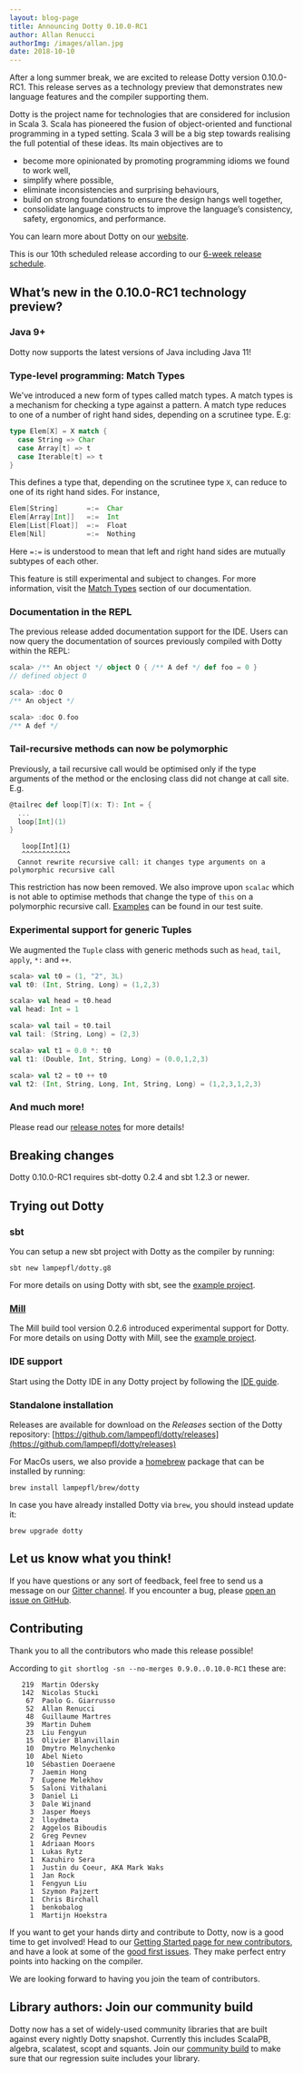 ```yaml
---
layout: blog-page
title: Announcing Dotty 0.10.0-RC1
author: Allan Renucci
authorImg: /images/allan.jpg
date: 2018-10-10
---
```


After a long summer break, we are excited to release Dotty version 0.10.0-RC1.
This release serves as a technology preview that demonstrates new language features and the
compiler supporting them.

Dotty is the project name for technologies that are considered for inclusion in Scala 3. Scala has
pioneered the fusion of object-oriented and functional programming in a typed setting. Scala 3 will
be a big step towards realising the full potential of these ideas. Its main objectives are to

- become more opinionated by promoting programming idioms we found to work well,
- simplify where possible,
- eliminate inconsistencies and surprising behaviours,
- build on strong foundations to ensure the design hangs well together,
- consolidate language constructs to improve the language’s consistency, safety, ergonomics, and
  performance.

You can learn more about Dotty on our [website](https://dotty.epfl.ch).

<!--more-->

This is our 10th scheduled release according to our
[6-week release schedule](https://dotty.epfl.ch/docs/usage/version-numbers.html).

## What’s new in the 0.10.0-RC1 technology preview?

### Java 9+

Dotty now supports the latest versions of Java including Java 11!

### Type-level programming: Match Types

We've introduced a new form of types called match types. A match types is a mechanism for checking a
type against a pattern. A match type reduces to one of a number of right hand sides, depending on a
scrutinee type. E.g:

```scala
type Elem[X] = X match {
  case String => Char
  case Array[t] => t
  case Iterable[t] => t
}
```

This defines a type that, depending on the scrutinee type `X`, can reduce to one of its right hand
sides. For instance,

```scala
Elem[String]       =:=  Char
Elem[Array[Int]]   =:=  Int
Elem[List[Float]]  =:=  Float
Elem[Nil]          =:=  Nothing
```

Here `=:=` is understood to mean that left and right hand sides are mutually subtypes of each other.

This feature is still experimental and subject to changes. For more information, visit the
[Match Types](http://dotty.epfl.ch/docs/reference/match-types.html) section of our documentation.

### Documentation in the REPL

The previous release added documentation support for the IDE. Users can now query the documentation
of sources previously compiled with Dotty within the REPL:

```scala
scala> /** An object */ object O { /** A def */ def foo = 0 }
// defined object O

scala> :doc O
/** An object */

scala> :doc O.foo
/** A def */
```

### Tail-recursive methods can now be polymorphic

Previously, a tail recursive call would be optimised only if the type arguments of the method
or the enclosing class did not change at call site. E.g.

```scala
@tailrec def loop[T](x: T): Int = {
  ...
  loop[Int](1)
}
```

```shell
   loop[Int](1)
   ^^^^^^^^^^^^
  Cannot rewrite recursive call: it changes type arguments on a polymorphic recursive call
```

This restriction has now been removed. We also  improve upon `scalac` which is not able to optimise
methods that change the type of `this` on a polymorphic recursive call.
[Examples](https://github.com/lampepfl/dotty/blob/7a45a4a386d33180e5b7b21aa74271a77cce4707/tests/neg-tailcall/tailrec.scala#L43-L44)
can be found in our test suite.

### Experimental support for generic Tuples

We augmented the `Tuple` class with generic methods such as `head`, `tail`, `apply`, `*:` and `++`.

```scala
scala> val t0 = (1, "2", 3L)
val t0: (Int, String, Long) = (1,2,3)

scala> val head = t0.head
val head: Int = 1

scala> val tail = t0.tail
val tail: (String, Long) = (2,3)

scala> val t1 = 0.0 *: t0
val t1: (Double, Int, String, Long) = (0.0,1,2,3)

scala> val t2 = t0 ++ t0
val t2: (Int, String, Long, Int, String, Long) = (1,2,3,1,2,3)
```

### And much more!

Please read our [release notes](https://github.com/lampepfl/dotty/releases/tag/0.10.0-RC1)
for more details!

## Breaking changes

Dotty 0.10.0-RC1 requires sbt-dotty 0.2.4 and sbt 1.2.3 or newer.

## Trying out Dotty

### sbt

You can setup a new sbt project with Dotty as the compiler by running:

```shell
sbt new lampepfl/dotty.g8
```

For more details on using Dotty with sbt, see the
[example project](https://github.com/lampepfl/dotty-example-project).

### [Mill](http://www.lihaoyi.com/mill/)

The Mill build tool version 0.2.6 introduced experimental support for Dotty. For more details on
using Dotty with Mill, see the
[example project](https://github.com/lampepfl/dotty-example-project/tree/mill).

### IDE support

Start using the Dotty IDE in any Dotty project by following
the [IDE guide](https://dotty.epfl.ch/docs/usage/ide-support.html).

### Standalone installation

Releases are available for download on the _Releases_
section of the Dotty repository:
[https://github.com/lampepfl/dotty/releases](https://github.com/lampepfl/dotty/releases)

For MacOs users, we also provide a [homebrew](https://brew.sh/) package that can be installed by
running:

```shell
brew install lampepfl/brew/dotty
```

In case you have already installed Dotty via `brew`, you should instead update it:

```shell
brew upgrade dotty
```

## Let us know what you think!

If you have questions or any sort of feedback, feel free to send us a message on our
[Gitter channel](https://gitter.im/lampepfl/dotty). If you encounter a bug, please
[open an issue on GitHub](https://github.com/lampepfl/dotty/issues/new).

## Contributing

Thank you to all the contributors who made this release possible!

According to `git shortlog -sn --no-merges 0.9.0..0.10.0-RC1` these are:

```
   219  Martin Odersky
   142  Nicolas Stucki
    67  Paolo G. Giarrusso
    52  Allan Renucci
    48  Guillaume Martres
    39  Martin Duhem
    23  Liu Fengyun
    15  Olivier Blanvillain
    10  Dmytro Melnychenko
    10  Abel Nieto
    10  Sébastien Doeraene
     7  Jaemin Hong
     7  Eugene Melekhov
     5  Saloni Vithalani
     3  Daniel Li
     3  Dale Wijnand
     3  Jasper Moeys
     2  lloydmeta
     2  Aggelos Biboudis
     2  Greg Pevnev
     1  Adriaan Moors
     1  Lukas Rytz
     1  Kazuhiro Sera
     1  Justin du Coeur, AKA Mark Waks
     1  Jan Rock
     1  Fengyun Liu
     1  Szymon Pajzert
     1  Chris Birchall
     1  benkobalog
     1  Martijn Hoekstra
```

If you want to get your hands dirty and contribute to Dotty, now is a good time to get involved!
Head to our [Getting Started page for new contributors](https://dotty.epfl.ch/docs/contributing/getting-started.html),
and have a look at some of the [good first issues](https://github.com/lampepfl/dotty/issues?q=is%3Aissue+is%3Aopen+label%3Aexp%3Anovice).
They make perfect entry points into hacking on the compiler.

We are looking forward to having you join the team of contributors.

## Library authors: Join our community build

Dotty now has a set of widely-used community libraries that are built against every nightly Dotty
snapshot. Currently this includes ScalaPB, algebra, scalatest, scopt and squants.
Join our [community build](https://github.com/lampepfl/dotty-community-build)
to make sure that our regression suite includes your library.

[Scastie]: https://scastie.scala-lang.org/?target=dotty

[@odersky]: https://github.com/odersky
[@DarkDimius]: https://github.com/DarkDimius
[@smarter]: https://github.com/smarter
[@felixmulder]: https://github.com/felixmulder
[@nicolasstucki]: https://github.com/nicolasstucki
[@liufengyun]: https://github.com/liufengyun
[@OlivierBlanvillain]: https://github.com/OlivierBlanvillain
[@biboudis]: https://github.com/biboudis
[@allanrenucci]: https://github.com/allanrenucci
[@Blaisorblade]: https://github.com/Blaisorblade
[@Duhemm]: https://github.com/Duhemm
